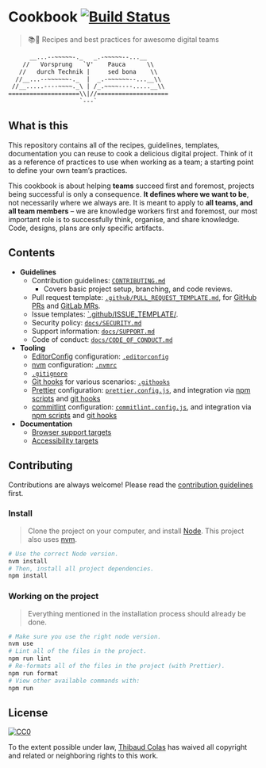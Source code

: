 # Cookbook [![Build Status](https://travis-ci.org/thibaudcolas/cookbook.svg?branch=master)](https://travis-ci.org/thibaudcolas/cookbook)

> 📚🍳 Recipes and best practices for awesome digital teams

```txt
      __...--~~~~~-._   _.-~~~~~--...__
    //   Vorsprung   `V'    Pauca      \\
   //   durch Technik |     sed bona    \\
  //__...--~~~~~~-._  |  _.-~~~~~~--...__\\
 //__.....----~~~~._\ | /_.~~~~----.....__\\
====================\\|//====================
                    `---`
```

## What is this

This repository contains all of the recipes, guidelines, templates, documentation you can reuse to cook a delicious digital project. Think of it as a reference of practices to use when working as a team; a starting point to define your own team’s practices.

This cookbook is about helping **teams** succeed first and foremost, projects being successful is only a consequence. **It defines where we want to be**, not necessarily where we always are. It is meant to apply to **all teams, and all team members** – we are knowledge workers first and foremost, our most important role is to successfully think, organise, and share knowledge. Code, designs, plans are only specific artifacts.

## Contents

- **Guidelines**
  - Contribution guidelines: [`CONTRIBUTING.md`](CONTRIBUTING.md)
    - Covers basic project setup, branching, and code reviews.
  - Pull request template: [`.github/PULL_REQUEST_TEMPLATE.md`](.github/PULL_REQUEST_TEMPLATE.md), for [GitHub PRs](https://help.github.com/articles/creating-a-pull-request-template-for-your-repository/) and [GitLab MRs](https://docs.gitlab.com/ce/user/project/description_templates.html#creating-merge-request-templates).
  - Issue templates: [`.github/ISSUE_TEMPLATE/](.github/ISSUE_TEMPLATE/).
  - Security policy: [`docs/SECURITY.md`](docs/SECURITY.md)
  - Support information: [`docs/SUPPORT.md`](docs/SUPPORT.md)
  - Code of conduct: [`docs/CODE_OF_CONDUCT.md`](docs/CODE_OF_CONDUCT.md)
- **Tooling**
  - [EditorConfig](http://editorconfig.org/) configuration: [`.editorconfig`](.editorconfig)
  - [nvm](https://github.com/creationix/nvm) configuration: [`.nvmrc`](.nvmrc)
  - [`.gitignore`](.gitignore)
  - [Git hooks](https://git-scm.com/book/gr/v2/Customizing-Git-Git-Hooks) for various scenarios: [`.githooks`](.githooks)
  - [Prettier](https://prettier.io/) configuration: [`prettier.config.js`](prettier.config.js), and integration via [npm scripts](package.json) and [git hooks](.githooks)
  - [commitlint](https://github.com/marionebl/commitlint) configuration: [`commitlint.config.js`](commitlint.config.js), and integration via [npm scripts](package.json) and [git hooks](.githooks)
- **Documentation**
  - [Browser support targets](docs/targets.md#browser-support)
  - [Accessibility targets](docs/targets.md#accessibility-targets)

## Contributing

Contributions are always welcome! Please read the [contribution guidelines](CONTRIBUTING.md) first.

### Install

> Clone the project on your computer, and install [Node](https://nodejs.org). This project also uses [nvm](https://github.com/creationix/nvm).

```sh
# Use the correct Node version.
nvm install
# Then, install all project dependencies.
npm install
```

### Working on the project

> Everything mentioned in the installation process should already be done.

```sh
# Make sure you use the right node version.
nvm use
# Lint all of the files in the project.
npm run lint
# Re-formats all of the files in the project (with Prettier).
npm run format
# View other available commands with:
npm run
```

## License

[![CC0](http://mirrors.creativecommons.org/presskit/buttons/88x31/svg/cc-zero.svg)](https://creativecommons.org/publicdomain/zero/1.0/)

To the extent possible under law, [Thibaud Colas](https://github.com/thibaudcolas) has waived all copyright and related or neighboring rights to this work.
